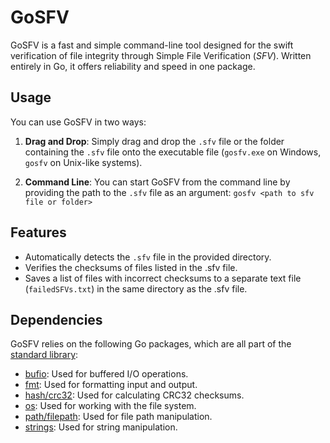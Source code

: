 # GoSFV

GoSFV is a fast and simple command-line tool designed for the swift verification of file integrity through Simple File Verification (*SFV*). Written entirely in Go, it offers reliability and speed in one package.

## Usage

You can use GoSFV in two ways:

1. **Drag and Drop**: Simply drag and drop the `.sfv` file or the folder containing the `.sfv` file onto the executable file (`gosfv.exe` on Windows, `gosfv` on Unix-like systems).

2. **Command Line**: You can start GoSFV from the command line by providing the path to the `.sfv` file as an argument: `gosfv <path to sfv file or folder>`

## Features

- Automatically detects the `.sfv` file in the provided directory.
- Verifies the checksums of files listed in the .sfv file.
- Saves a list of files with incorrect checksums to a separate text file (`failedSFVs.txt`) in the same directory as the .sfv file.

## Dependencies
GoSFV relies on the following Go packages, which are all part of the [standard library](https://pkg.go.dev/std):

- [bufio](https://pkg.go.dev/bufio@go1.21.0): Used for buffered I/O operations.
- [fmt](https://pkg.go.dev/fmt): Used for formatting input and output.
- [hash/crc32](https://pkg.go.dev/hash/crc32): Used for calculating CRC32 checksums.
- [os](https://pkg.go.dev/os): Used for working with the file system.
- [path/filepath](https://pkg.go.dev/path/filepath): Used for file path manipulation.
- [strings](https://pkg.go.dev/strings): Used for string manipulation.
